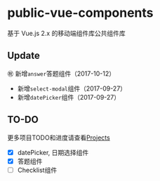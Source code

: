 # public-vue-components
基于 Vue.js 2.x 的移动端组件库公共组件库

## Update

:congratulations: 新增`answer`答题组件（2017-10-12）
- 新增`select-modal`组件（2017-09-27）
- 新增`datePicker`组件（2017-09-27）

## TO-DO

更多项目TODO和进度请查看[Projects](https://github.com/clteam/public-vue-components/projects/1)
- [X] datePicker, 日期选择组件
- [X] 答题组件
- [ ] Checklist组件
